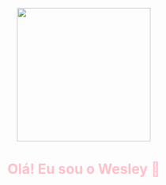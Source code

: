 <p align="center">
  <img src="https://cdn.dribbble.com/users/1452894/screenshots/14268276/image.gif" style="display: block; margin: 0 auto; height: 270px; width:auto;">
</p>

<h1 align="center" style="color: pink;">
  Olá! Eu sou o Wesley 👋
</h1>



<!--
**wesley-brwno/wesley-brwno** is a ✨ _special_ ✨ repository because its `README.md` (this file) appears on your GitHub profile.

Here are some ideas to get you started:

- 🔭 I’m currently working on ...
- 🌱 I’m currently learning ...
- 👯 I’m looking to collaborate on ...
- 🤔 I’m looking for help with ...
- 💬 Ask me about ...
- 📫 How to reach me: ...
- 😄 Pronouns: ...
- ⚡ Fun fact: ...
-->
